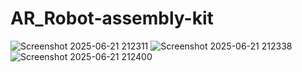# AR_Robot-assembly-kit
![Screenshot 2025-06-21 212311](https://github.com/user-attachments/assets/3af9d3aa-fc92-4400-8f2d-160243c12248)
![Screenshot 2025-06-21 212338](https://github.com/user-attachments/assets/84a38b45-ef84-44f1-81fd-c89219ba1e25)
![Screenshot 2025-06-21 212400](https://github.com/user-attachments/assets/84b0ac9b-266f-4775-bfb6-c1975fc1a628)
